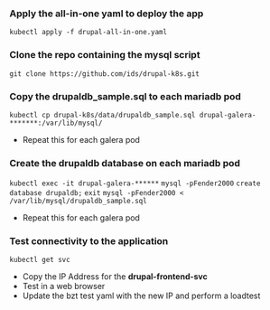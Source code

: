 ### Apply the all-in-one yaml to deploy the app
`kubectl apply -f drupal-all-in-one.yaml`

### Clone the repo containing the mysql script
`git clone https://github.com/ids/drupal-k8s.git`

### Copy the drupaldb_sample.sql to each mariadb pod
`kubectl cp drupal-k8s/data/drupaldb_sample.sql drupal-galera-*******:/var/lib/mysql/`

- Repeat this for each galera pod

### Create the drupaldb database on each mariadb pod
`kubectl exec -it drupal-galera-******`
`mysql -pFender2000`
`create database drupaldb;`
`exit`
`mysql -pFender2000 < /var/lib/mysql/drupaldb_sample.sql`

- Repeat this for each galera pod

### Test connectivity to the application
`kubectl get svc`

- Copy the IP Address for the **drupal-frontend-svc**
- Test in a web browser
- Update the bzt test yaml with the new IP and perform a loadtest
